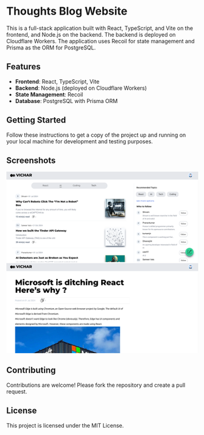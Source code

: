 # Thoughts Blog Website

This is a full-stack application built with React, TypeScript, and Vite on the frontend, and Node.js on the backend. The backend is deployed on Cloudflare Workers. The application uses Recoil for state management and Prisma as the ORM for PostgreSQL.

## Features

- **Frontend**: React, TypeScript, Vite
- **Backend**: Node.js (deployed on Cloudflare Workers)
- **State Management**: Recoil
- **Database**: PostgreSQL with Prisma ORM

## Getting Started

Follow these instructions to get a copy of the project up and running on your local machine for development and testing purposes.


## Screenshots

![Blogs page 1](/frontend/public/1.png)
![indiviual blog 2](/frontend/public/2.png)

## Contributing

Contributions are welcome! Please fork the repository and create a pull request.

## License

This project is licensed under the MIT License.

